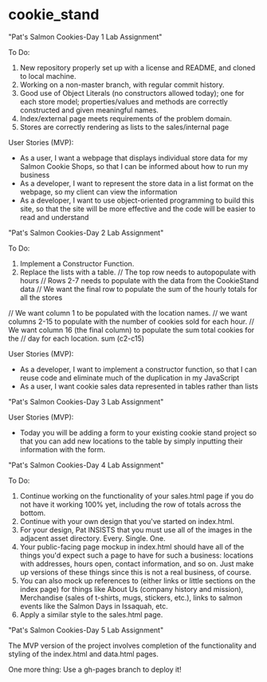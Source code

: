# cookie_stand
"Pat's Salmon Cookies-Day 1 Lab Assignment"

To Do: 
1. New repository properly set up with a license and README, and cloned to local machine. 
2. Working on a non-master branch, with regular commit history. 
2. Good use of Object Literals (no constructors allowed today); one for each store model; properties/values and methods are correctly constructed and given meaningful names.
3. Index/external page meets requirements of the problem domain. 
4. Stores are correctly rendering as lists to the sales/internal page

User Stories (MVP):
* As a user, I want a webpage that displays individual store data for my Salmon Cookie Shops, so that I can be informed about how to run my business
* As a developer, I want to represent the store data in a list format on the webpage, so my client can view the information
* As a developer, I want to use object-oriented programming to build this site, so that the site will be more effective and the code will be easier to read and understand


"Pat's Salmon Cookies-Day 2 Lab Assignment"

To Do: 
1. Implement a Constructor Function. 
2. Replace the lists with a table.
// The top row needs to autopopulate with hours
// Rows 2-7 needs to populate with the data from the CookieStand data
// We want the final row to populate the sum of the hourly totals for all the stores

// We want column 1 to be populated with the location names.
// we want columns 2-15 to populate with the number of cookies sold for each hour.
// We want column 16 (the final column) to populate the sum total cookies for the
// day for each location. sum (c2-c15)

User Stories (MVP):
* As a developer, I want to implement a constructor function, so that I can reuse code and eliminate much of the duplication in my JavaScript
* As a user, I want cookie sales data represented in tables rather than lists

"Pat's Salmon Cookies-Day 3 Lab Assignment"

User Stories (MVP):
* Today you will be adding a form to your existing cookie stand project so that you can add new locations to the table by simply inputting their information with the form.

"Pat's Salmon Cookies-Day 4 Lab Assignment"

To Do:
1. Continue working on the functionality of your sales.html page if you do not have it working 100% yet, including the row of totals across the bottom.
2. Continue with your own design that you've started on index.html.
3. For your design, Pat INSISTS that you must use all of the images in the adjacent asset directory. Every. Single. One.
4. Your public-facing page mockup in index.html should have all of the things you'd expect such a page to have for such a business: locations with addresses, hours open, contact information, and so on. Just make up versions of these things since this is not a real business, of course.
5. You can also mock up references to (either links or little sections on the index page) for things like About Us (company history and mission), Merchandise (sales of t-shirts, mugs, stickers, etc.), links to salmon events like the Salmon Days in Issaquah, etc.
6. Apply a similar style to the sales.html page.

"Pat's Salmon Cookies-Day 5 Lab Assignment"

The MVP version of the project involves completion of the functionality and styling of the index.html and data.html pages.

One more thing: Use a gh-pages branch to deploy it!